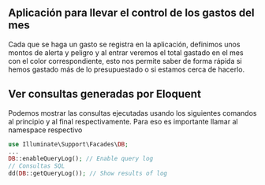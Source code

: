 ## Aplicación para llevar el control de los gastos del mes

Cada que se haga un gasto se registra en la aplicación, definimos unos montos de alerta y peligro y al entrar veremos
el total gastado en el mes con el color correspondiente, esto nos permite saber de forma rápida si hemos gastado más
de lo presupuestado o si estamos cerca de hacerlo.

## Ver consultas generadas por Eloquent

Podemos mostrar las consultas ejecutadas usando los siguientes comandos al principio y al final respectivamente.
Para eso es importante llamar al namespace respectivo

```php
use Illuminate\Support\Facades\DB;
...
DB::enableQueryLog(); // Enable query log
// Consultas SQL
dd(DB::getQueryLog()); // Show results of log
```
